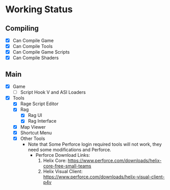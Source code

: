 # Working Status

## Compiling
- [x] Can Compile Game
- [x] Can Compile Tools
- [x] Can Compile Game Scripts
- [x] Can Compile Shaders

## Main
- [x] Game
  - [ ] Script Hook V and ASI Loaders
- [x] Tools
  - [x] Rage Script Editor
  - [x] Rag
    - [x] Rag UI
    - [x] Rag Interface 
  - [x] Map Viewer
  - [x] Shortcut Menu 
  - [x] Other Tools
    - Note that Some Perforce login required tools will not work, they need some modifications and Perforce.
      - Perforce Download Links:
        1. Helix Core: https://www.perforce.com/downloads/helix-core-free-small-teams
        2. Helix Visual Client: https://www.perforce.com/downloads/helix-visual-client-p4v
